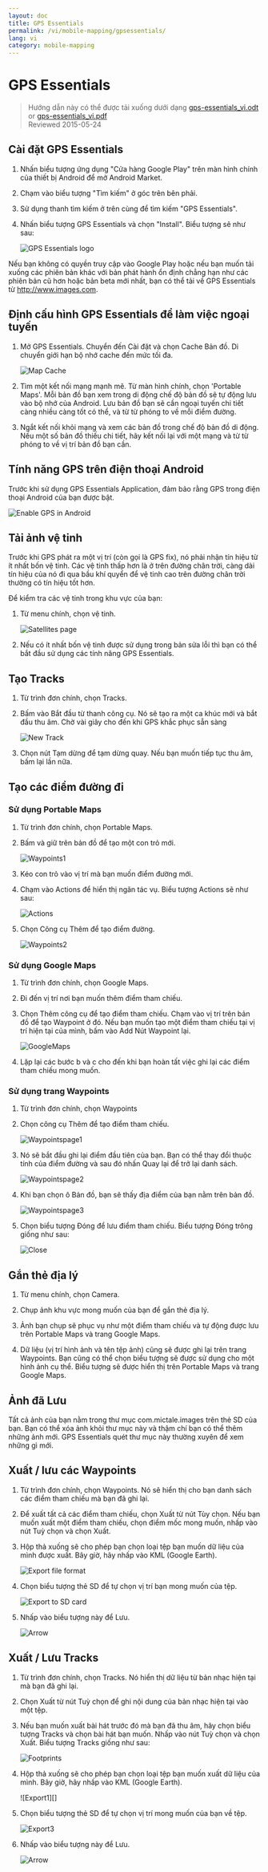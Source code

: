 ```yaml
---
layout: doc
title: GPS Essentials
permalink: /vi/mobile-mapping/gpsessentials/
lang: vi
category: mobile-mapping
--- 
```




GPS Essentials
===================

> Hướng dẫn này có thể được tải xuống dưới dạng [gps-essentials_vi.odt](/files/gps-essentials_vi.odt) or [gps-essentials_vi.pdf](/files/gps-essentials_vi.pdf)  
> Reviewed 2015-05-24  

Cài đặt GPS Essentials
-------------

1. Nhấn biểu tượng ứng dụng "Cửa hàng Google Play" trên màn hình chính của thiết bị Android để mở Android Market.
2. Chạm vào biểu tượng "Tìm kiếm" ở góc trên bên phải.
3. Sử dụng thanh tìm kiếm ở trên cùng để tìm kiếm "GPS Essentials".
4. Nhấn biểu tượng GPS Essentials và chọn "Install". Biểu tượng sẽ như sau:

   ![GPS Essentials logo][]

Nếu bạn không có quyền truy cập vào Google Play hoặc nếu bạn muốn tải xuống các phiên bản khác với bản phát hành ổn định
chẳng hạn như các phiên bản cũ hơn hoặc bản beta mới nhất, bạn có thể tải về GPS Essentials từ http://www.images.com.

Định cấu hình GPS Essentials để làm việc ngoại tuyến
-------------

1. Mở GPS Essentials. Chuyển đến Cài đặt và chọn Cache Bản đồ. Di chuyển giới hạn bộ nhớ cache đến mức tối đa.

   ![Map Cache][]

2. Tìm một kết nối mạng mạnh mẽ. Từ màn hình chính, chọn 'Portable Maps'. Mỗi bản đồ bạn xem trong di động
chế độ bản đồ sẽ tự động lưu vào bộ nhớ của Android. Lưu bản đồ bạn sẽ cần ngoại tuyến chi tiết càng nhiều càng tốt
có thể, và từ từ phóng to về mỗi điểm đường.

3. Ngắt kết nối khỏi mạng và xem các bản đồ trong chế độ bản đồ di động. Nếu một số bản đồ thiếu chi tiết, hãy kết nối lại với một
mạng và từ từ phóng to về vị trí bản đồ bạn cần.

Tính năng GPS trên điện thoại Android
-------------

Trước khi sử dụng GPS Essentials Application, đảm bảo rằng GPS trong điện thoại Android của bạn được bật.

![Enable GPS in Android][]

Tải ảnh vệ tinh
-------------

Trước khi GPS phát ra một vị trí (còn gọi là GPS fix), nó phải nhận tín hiệu từ ít nhất bốn vệ tinh.
Các vệ tinh thấp hơn là ở trên đường chân trời, càng dài tín hiệu của nó đi qua bầu khí quyển để vệ tinh
cao trên đường chân trời thường có tín hiệu tốt hơn. 

Để kiểm tra các vệ tinh trong khu vực của bạn:

1. Từ menu chính, chọn vệ tinh.

   ![Satellites page][]

2. Nếu có ít nhất bốn vệ tinh được sử dụng trong bản sửa lỗi thì bạn có thể bắt đầu sử dụng các tính năng GPS Essentials.

Tạo Tracks
-------------

1. Từ trình đơn chính, chọn Tracks.

2. Bấm vào Bắt đầu từ thanh công cụ. Nó sẽ tạo ra một ca khúc mới và bắt đầu thu âm. Chờ vài giây cho đến khi GPS khắc phục
sẵn sàng

   ![New Track][]

3. Chọn nút Tạm dừng để tạm dừng quay. Nếu bạn muốn tiếp tục thu âm, bấm lại lần nữa.

Tạo các điểm đường đi
-------------

### Sử dụng Portable Maps

1. Từ trình đơn chính, chọn Portable Maps.

2. Bấm và giữ trên bản đồ để tạo một con trỏ mới.

   ![Waypoints1][]

3. Kéo con trỏ vào vị trí mà bạn muốn điểm đường mới.

4. Chạm vào Actions để hiển thị ngăn tác vụ. Biểu tượng Actions sẽ như sau:
	
   ![Actions][]
	
5. Chọn Công cụ Thêm để tạo điểm đường.
	
   ![Waypoints2][]
	
### Sử dụng Google Maps

1. Từ trình đơn chính, chọn Google Maps.

2. Đi đến vị trí nơi bạn muốn thêm điểm tham chiếu.

3. Chọn Thêm công cụ để tạo điểm tham chiếu. Chạm vào vị trí trên bản đồ để tạo 
   Waypoint ở đó. Nếu bạn muốn tạo một điểm tham chiếu tại vị trí hiện tại của mình, bấm vào Add
   Nút Waypoint lại.

   ![GoogleMaps][]

4.  Lặp lại các bước b và c cho đến khi bạn hoàn tất việc ghi lại các điểm tham chiếu mong muốn.

### Sử dụng trang Waypoints

1. Từ trình đơn chính, chọn Waypoints

2. Chọn công cụ Thêm để tạo điểm tham chiếu.

   ![Waypointspage1][]

3. Nó sẽ bắt đầu ghi lại điểm đầu tiên của bạn. Bạn có thể thay đổi thuộc tính của điểm đường
   và sau đó nhấn Quay lại để trở lại danh sách.
	
   ![Waypointspage2][]

4. Khi bạn chọn ô Bản đồ, bạn sẽ thấy địa điểm của bạn nằm trên bản đồ.
	
   ![Waypointspage3][]

5. Chọn biểu tượng Đóng để lưu điểm tham chiếu. Biểu tượng Đóng trông giống như sau:
	
   ![Close][]


	
Gắn thẻ địa lý
-------------

1. Từ menu chính, chọn Camera.

2. Chụp ảnh khu vực mong muốn của bạn để gắn thẻ địa lý.

3. Ảnh bạn chụp sẽ phục vụ như một điểm tham chiếu và tự động được lưu trên Portable Maps
và trang Google Maps.

4. Dữ liệu (vị trí hình ảnh và tên tệp ảnh) cũng sẽ được ghi lại trên trang Waypoints.
Bạn cũng có thể chọn biểu tượng sẽ được sử dụng cho một hình ảnh cụ thể. Biểu tượng sẽ được hiển thị trên
Portable Maps và trang Google Maps.

Ảnh đã Lưu
-------------

Tất cả ảnh của bạn nằm trong thư mục com.mictale.images trên thẻ SD của bạn. Bạn có thể
xóa ảnh khỏi thư mục này và thậm chí bạn có thể thêm những ảnh mới. GPS Essentials quét thư mục này
thường xuyên để xem những gì mới.

Xuất / lưu các Waypoints
-------------

1. Từ trình đơn chính, chọn Waypoints. Nó sẽ hiển thị cho bạn danh sách các điểm tham chiếu mà bạn đã ghi lại.

2. Để xuất tất cả các điểm tham chiếu, chọn Xuất từ ​​nút Tùy chọn. Nếu bạn muốn xuất
một điểm tham chiếu, chọn điểm mốc mong muốn, nhấp vào nút Tuỳ chọn và chọn Xuất.

3. Hộp thả xuống sẽ cho phép bạn chọn loại tệp bạn muốn dữ liệu của mình được xuất.
Bây giờ, hãy nhấp vào KML (Google Earth).

   ![Export file format][]

4. Chọn biểu tượng thẻ SD để tự chọn vị trí bạn mong muốn của tệp.

   ![Export to SD card][]

5. Nhấp vào biểu tượng này để Lưu.

   ![Arrow][]

Xuất / Lưu Tracks
-------------

1. Từ trình đơn chính, chọn Tracks. Nó hiển thị dữ liệu từ bản nhạc hiện tại mà bạn đã ghi lại.

2. Chọn Xuất từ ​​nút Tuỳ chọn để ghi nội dung của bản nhạc hiện tại vào một tệp.

3. Nếu bạn muốn xuất bài hát trước đó mà bạn đã thu âm, hãy chọn biểu tượng Tracks và chọn bài hát bạn muốn.
   Nhấp vào nút Tuỳ chọn và chọn Xuất. Biểu tượng Tracks giống như sau:

   ![Footprints][]


4. Hộp thả xuống sẽ cho phép bạn chọn loại tệp bạn muốn xuất dữ liệu của mình.
   Bây giờ, hãy nhấp vào KML (Google Earth).

   ![Export1][]

5. Chọn biểu tượng thẻ SD để tự chọn vị trí mong muốn của bạn về tệp.

   ![Export3][]

6. Nhấp vào biểu tượng này để Lưu.

   ![Arrow][]

[GPS Essentials logo]:  /images/mobile-mapping/gpsessentials-Logo.png
[Map Cache]:  /images/mobile-mapping/gpsessentials-mapcache.png
[Enable GPS in Android]:  /images/mobile-mapping/gpsessentials-GPSenable.png
[Satellites page]:  /images/mobile-mapping/gpsessentials-satellites.png
[New Track]:  /images/mobile-mapping/gpsessentials-newtrackstart.png
[Waypoints1]:  /images/mobile-mapping/gpsessentials-cursor.png
[Actions]:  /images/mobile-mapping/gpsessentials-actionsbutton.png
[Waypoints2]:  /images/mobile-mapping/gpsessentials-addwaypoint.png
[GoogleMaps]:  /images/mobile-mapping/gpsessentials-addwaypointgooglemaps.png
[Waypointspage1]:  /images/mobile-mapping/gpsessentials-add.png
[Waypointspage2]:  /images/mobile-mapping/gpsessentials-wp.png
[Waypointspage3]:  /images/mobile-mapping/gpsessentials-map.png
[Close]:  /images/mobile-mapping/gpsessentials-save.png
[Export file format]:  /images/mobile-mapping/gpsessentials-export.png
[Export to SD card]:  /images/mobile-mapping/gpsessentials-exportwaypoints.png
[Arrow]:  /images/mobile-mapping/gpsessentials-savebutton.png
[Footprints]:  /images/mobile-mapping/gpsessentials-tracksicon.png
[Export3]:  /images/mobile-mapping/gpsessentials-sdcardsave.png